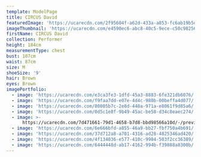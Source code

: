 ```yaml
---
template: ModelPage
title: CIRCUS David
featuredImage: 'https://ucarecdn.com/2f95604f-a62d-433a-a853-fc6ab19b5e8d/'
imageThumbnail: 'https://ucarecdn.com/e4590ec6-abc8-40c5-9ece-c50c98256dce/'
firstName: CIRCUS David
collection: Performer
height: 184cm
measurementType: chest
bust: 107cm
waist: 87cm
size: M
shoeSize: '9'
hair: Brown
eyes: Brown
imagePortfolio:
  - image: 'https://ucarecdn.com/e3ca3fe3-1dfd-45a3-8883-6fe321db6076/'
  - image: 'https://ucarecdn.com/f9faa7dd-e07e-4d4c-980b-00beffa4d077/'
  - image: 'https://ucarecdn.com/80805b7c-2e8d-448a-971a-e8061f9d85a6/'
  - image: 'https://ucarecdn.com/0d5c1e8f-9b49-45ac-be58-d34c8eaec274/'
  - image: >-
      https://ucarecdn.com/7d471661-79d1-4658-b7d8-bbd98566a10d/-/preview/-/rotate/90/
  - image: 'https://ucarecdn.com/6e666bfd-a855-46a9-bb27-fbf750a4b691/'
  - image: 'https://ucarecdn.com/37d712a8-a701-4316-ad28-4825346ad420/'
  - image: 'https://ucarecdn.com/4f134036-e577-410c-9984-503f2cc36389/'
  - image: 'https://ucarecdn.com/6444448d-ab17-4162-994b-f39888a8300b/'
---
```


